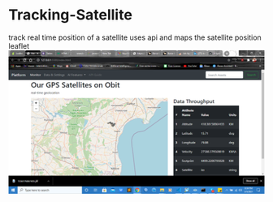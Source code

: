 # Tracking-Satellite
track real time position of a satellite
uses api and maps the satellite position leaflet
![alt text](https://github.com/jk-systems/Tracking-Satellite/blob/main/platform.png)
